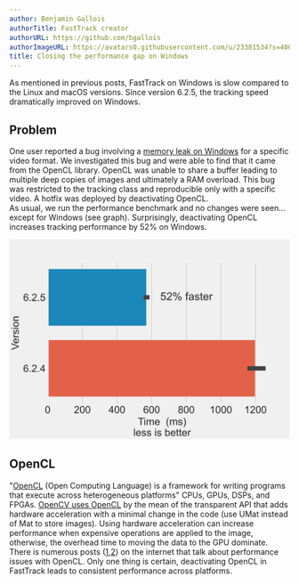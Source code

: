 ```yaml
---
author: Benjamin Gallois
authorTitle: FastTrack creator
authorURL: https://github.com/bgallois
authorImageURL: https://avatars0.githubusercontent.com/u/23381534?s=400&u=d95b3af191c247daa425285a0b1847e2326ca7dc&v=4
title: Closing the performance gap on Windows
---
```


As mentioned in previous posts, FastTrack on Windows is slow compared to the Linux and macOS versions. Since version 6.2.5, the tracking speed dramatically improved on Windows.

## Problem

One user reported a bug involving a [memory leak on Windows]( https://github.com/FastTrackOrg/FastTrack/issues/48) for a specific video format. We investigated this bug and were able to find that it came from the OpenCL library. OpenCL was unable to share a buffer leading to multiple deep copies of images and ultimately a RAM overload. This bug was restricted to the tracking class and reproducible only with a specific video. A hotfix was deployed by deactivating OpenCL.  
As usual, we run the performance benchmark and no changes were seen... except for Windows (see graph). Surprisingly, deactivating OpenCL increases tracking performance by 52% on Windows.  

![](img/opencl.svg)

## OpenCL

"[OpenCL](https://www.khronos.org/opencl/) (Open Computing Language) is a framework for writing programs that execute across heterogeneous platforms" CPUs, GPUs, DSPs, and FPGAs. [OpenCV uses OpenCL](https://opencv.org/opencl/) by the mean of the transparent API that adds hardware acceleration with a minimal change in the code (use UMat instead of Mat to store images). Using hardware acceleration can increase performance when expensive operations are applied to the image, otherwise, the overhead time to moving the data to the GPU dominate.  
There is numerous posts ([1](https://discuss.pixls.us/t/darktable-3-4-3-5-opencl-slow-on-windows-10/25309/19),[2](https://community.khronos.org/t/opencl-on-windows-much-slower-than-on-mac/2100)) on the internet that talk about performance issues with OpenCL. Only one thing is certain, deactivating OpenCL in FastTrack leads to consistent performance across platforms.
